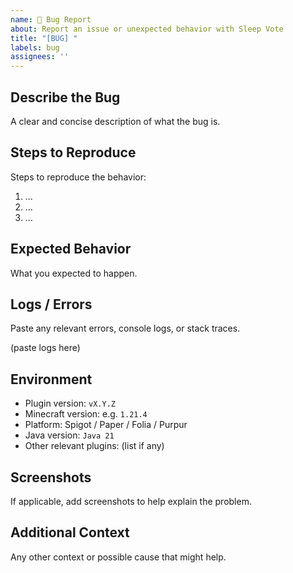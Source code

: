 ```yaml
---
name: 🐛 Bug Report
about: Report an issue or unexpected behavior with Sleep Vote
title: "[BUG] "
labels: bug
assignees: ''
---
```


## Describe the Bug
A clear and concise description of what the bug is.

## Steps to Reproduce
Steps to reproduce the behavior:
1. ...
2. ...
3. ...

## Expected Behavior
What you expected to happen.

## Logs / Errors
Paste any relevant errors, console logs, or stack traces.

(paste logs here)

## Environment
- Plugin version: `vX.Y.Z`
- Minecraft version: e.g. `1.21.4`
- Platform: Spigot / Paper / Folia / Purpur
- Java version: `Java 21`
- Other relevant plugins: (list if any)

## Screenshots
If applicable, add screenshots to help explain the problem.

## Additional Context
Any other context or possible cause that might help.
